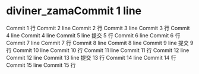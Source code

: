 # diviner_zamaCommit 1 line
Commit 1 行
Commit 2 line
Commit 2 行
Commit 3 line
Commit 3 行
Commit 4 line
Commit 4 line
Commit 5 line
提交 5 行
Commit 6 line
Commit 6 行
Commit 7 line
Commit 7 行
Commit 8 line
Commit 8 line
Commit 9 line
提交 9 行
Commit 10 line
Commit 10 行
Commit 11 line
Commit 11 行
Commit 12 line
Commit 12 line
Commit 13 line
提交 13 行
Commit 14 line
Commit 14 行
Commit 15 line
Commit 15 行

